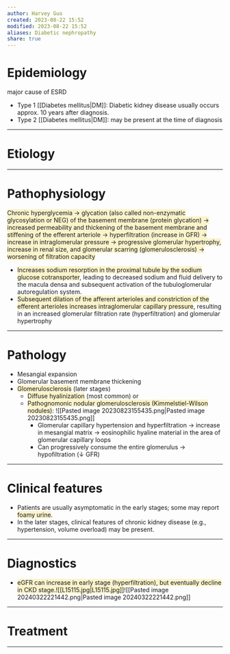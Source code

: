 ```yaml
---
author: Harvey Guo
created: 2023-08-22 15:52
modified: 2023-08-22 15:52
aliases: Diabetic nephropathy
share: true
---
```

# Epidemiology
major cause of ESRD
- Type 1 [[Diabetes mellitus|DM]]: Diabetic kidney disease usually occurs approx. 10 years after diagnosis.
- Type 2 [[Diabetes mellitus|DM]]: may be present at the time of diagnosis

---
# Etiology


---
# Pathophysiology
<span style="background:rgba(240, 200, 0, 0.2)">Chronic hyperglycemia → glycation (also called non-enzymatic glycosylation or NEG) of the basement membrane (protein glycation) → increased permeability and thickening of the basement membrane and stiffening of the efferent arteriole → hyperfiltration (increase in GFR) → increase in intraglomerular pressure  → progressive glomerular hypertrophy, increase in renal size, and glomerular scarring (glomerulosclerosis) → worsening of filtration capacity</span>
- <span style="background:rgba(240, 200, 0, 0.2)">Increases sodium resorption in the proximal tubule by the sodium glucose cotransporter</span>, leading to decreased sodium and fluid delivery to the macula densa and subsequent activation of the tubuloglomerular autoregulation system.  
- <span style="background:rgba(240, 200, 0, 0.2)">Subsequent dilation of the afferent arterioles and constriction of the efferent arterioles increases intraglomerular capillary pressure</span>, resulting in an increased glomerular filtration rate (hyperfiltration) and glomerular hypertrophy

---
# Pathology
- Mesangial expansion
- Glomerular basement membrane thickening
- <span style="background:rgba(240, 200, 0, 0.2)">Glomerulosclerosis</span> (later stages)
	- <span style="background:rgba(240, 200, 0, 0.2)">Diffuse hyalinization</span> (most common) or
	- <span style="background:rgba(240, 200, 0, 0.2)">Pathognomonic nodular glomerulosclerosis (Kimmelstiel-Wilson nodules)</span>: ![[Pasted image 20230823155435.png|Pasted image 20230823155435.png]]
		- Glomerular capillary hypertension and hyperfiltration → increase in mesangial matrix → eosinophilic hyaline material in the area of glomerular capillary loops
		- Can progressively consume the entire glomerulus → hypofiltration (↓ GFR)

---
# Clinical features
- Patients are usually asymptomatic in the early stages; some may report <span style="background:rgba(240, 200, 0, 0.2)">foamy urine</span>.
- In the later stages, clinical features of chronic kidney disease (e.g., hypertension, volume overload) may be present.

---
# Diagnostics
- <span style="background:rgba(240, 200, 0, 0.2)">eGFR can increase in early stage (hyperfiltration), but eventually decline in CKD stage.![[L15115.jpg|L15115.jpg]]</span>![[Pasted image 20240322221442.png|Pasted image 20240322221442.png]]

---
# Treatment


---
